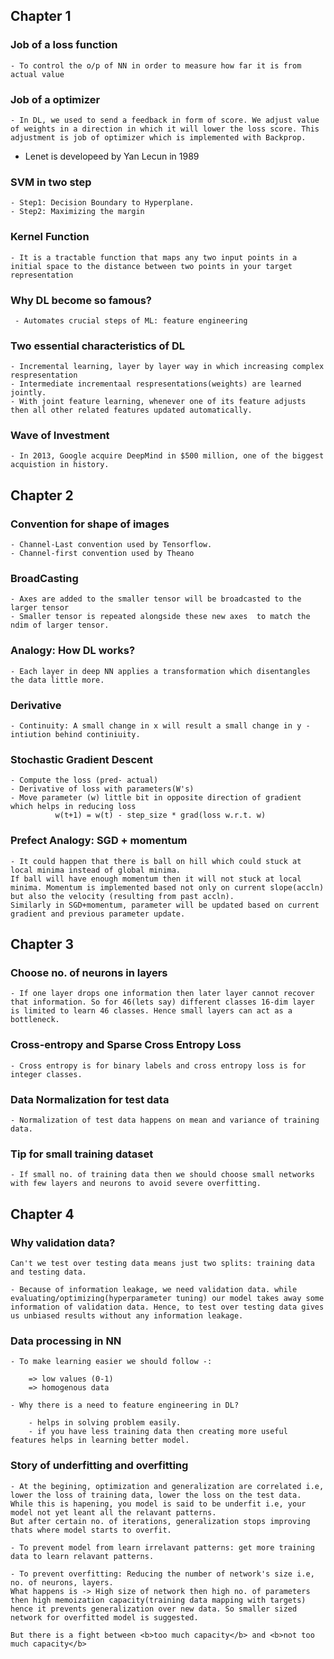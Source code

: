 ## Chapter 1

### Job of a loss function

    - To control the o/p of NN in order to measure how far it is from actual value

### Job of a optimizer

    - In DL, we used to send a feedback in form of score. We adjust value of weights in a direction in which it will lower the loss score. This adjustment is job of optimizer which is implemented with Backprop.

* Lenet is developeed by Yan Lecun in 1989

### SVM in two step

    - Step1: Decision Boundary to Hyperplane.
    - Step2: Maximizing the margin

### Kernel Function

    - It is a tractable function that maps any two input points in a initial space to the distance between two points in your target representation

### Why DL become so famous?

     - Automates crucial steps of ML: feature engineering

### Two essential characteristics of DL 

    - Incremental learning, layer by layer way in which increasing complex respresentation
    - Intermediate incrementaal respresentations(weights) are learned jointly.
    - With joint feature learning, whenever one of its feature adjusts then all other related features updated automatically.

### Wave of Investment

    - In 2013, Google acquire DeepMind in $500 million, one of the biggest acquistion in history.

## Chapter 2

### Convention for shape of images

    - Channel-Last convention used by Tensorflow.
    - Channel-first convention used by Theano

### BroadCasting

    - Axes are added to the smaller tensor will be broadcasted to the larger tensor
    - Smaller tensor is repeated alongside these new axes  to match the ndim of larger tensor.

### Analogy: How DL works?

    - Each layer in deep NN applies a transformation which disentangles the data little more. 

### Derivative
    
    - Continuity: A small change in x will result a small change in y - intiution behind continiuity.
    
### Stochastic Gradient Descent

    - Compute the loss (pred- actual)
    - Derivative of loss with parameters(W's)
    - Move parameter (w) little bit in opposite direction of gradient which helps in reducing loss
              w(t+1) = w(t) - step_size * grad(loss w.r.t. w) 

### Prefect Analogy: SGD + momentum

    - It could happen that there is ball on hill which could stuck at local minima instead of global minima. 
    If ball will have enough momentum then it will not stuck at local minima. Momentum is implemented based not only on current slope(accln) but also the velocity (resulting from past accln). 
    Similarly in SGD+momentum, parameter will be updated based on current gradient and previous parameter update.

## Chapter 3

### Choose no. of neurons in layers

    - If one layer drops one information then later layer cannot recover that information. So for 46(lets say) different classes 16-dim layer is limited to learn 46 classes. Hence small layers can act as a bottleneck.


### Cross-entropy and Sparse Cross Entropy Loss

    - Cross entropy is for binary labels and cross entropy loss is for integer classes.

### Data Normalization for test data

    - Normalization of test data happens on mean and variance of training data.

### Tip for small training dataset

    - If small no. of training data then we should choose small networks with few layers and neurons to avoid severe overfitting.

## Chapter 4

### Why validation data?

    Can't we test over testing data means just two splits: training data and testing data.

    - Because of information leakage, we need validation data. while evaluating/optimizing(hyperparameter tuning) our model takes away some information of validation data. Hence, to test over testing data gives us unbiased results without any information leakage.

### Data processing in NN

    - To make learning easier we should follow -:

        => low values (0-1)
        => homogenous data

    - Why there is a need to feature engineering in DL?

        - helps in solving problem easily.
        - if you have less training data then creating more useful features helps in learning better model.

### Story of underfitting and overfitting

    - At the begining, optimization and generalization are correlated i.e, lower the loss of training data, lower the loss on the test data. While this is hapening, you model is said to be underfit i.e, your model not yet leant all the relavant patterns.
    But after certain no. of iterations, generalization stops improving thats where model starts to overfit.

    - To prevent model from learn irrelavant patterns: get more training data to learn relavant patterns.

    - To prevent overfitting: Reducing the number of network's size i.e, no. of neurons, layers. 
    What happens is -> High size of network then high no. of parameters then high memoization capacity(training data mapping with targets) hence it prevents generalization over new data. So smaller sized network for overfitted model is suggested.

    But there is a fight between <b>too much capacity</b> and <b>not too much capacity</b>


